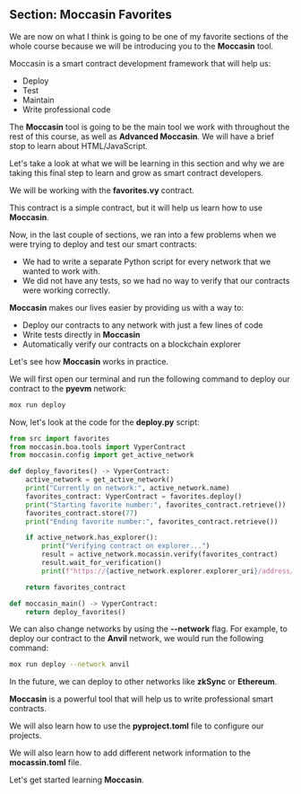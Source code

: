 ## Section: Moccasin Favorites

We are now on what I think is going to be one of my favorite sections of the whole course because we will be introducing you to the **Moccasin** tool. 

Moccasin is a smart contract development framework that will help us:

*   Deploy
*   Test
*   Maintain
*   Write professional code

The **Moccasin** tool is going to be the main tool we work with throughout the rest of this course, as well as **Advanced Moccasin**.  We will have a brief stop to learn about HTML/JavaScript.

Let's take a look at what we will be learning in this section and why we are taking this final step to learn and grow as smart contract developers. 

We will be working with the **favorites.vy** contract. 

This contract is a simple contract, but it will help us learn how to use **Moccasin**. 

Now, in the last couple of sections, we ran into a few problems when we were trying to deploy and test our smart contracts:

*   We had to write a separate Python script for every network that we wanted to work with.
*   We did not have any tests, so we had no way to verify that our contracts were working correctly.

**Moccasin** makes our lives easier by providing us with a way to:

*   Deploy our contracts to any network with just a few lines of code
*   Write tests directly in **Moccasin**
*   Automatically verify our contracts on a blockchain explorer

Let's see how **Moccasin** works in practice.

We will first open our terminal and run the following command to deploy our contract to the **pyevm** network: 

```bash
mox run deploy
```

Now, let's look at the code for the **deploy.py** script: 

```python
from src import favorites
from moccasin.boa.tools import VyperContract
from moccasin.config import get_active_network

def deploy_favorites() -> VyperContract:
    active_network = get_active_network()
    print("Currently on network:", active_network.name)
    favorites_contract: VyperContract = favorites.deploy()
    print("Starting favorite number:", favorites_contract.retrieve())
    favorites_contract.store(77)
    print("Ending favorite number:", favorites_contract.retrieve())

    if active_network.has_explorer():
        print("Verifying contract on explorer...")
        result = active_network.mocassin.verify(favorites_contract)
        result.wait_for_verification()
        print(f"https://{active_network.explorer.explorer_uri}/address/{favorites_contract.address}")

    return favorites_contract

def moccasin_main() -> VyperContract:
    return deploy_favorites()
```
We can also change networks by using the **--network** flag. For example, to deploy our contract to the **Anvil** network, we would run the following command:

```bash
mox run deploy --network anvil
```

In the future, we can deploy to other networks like **zkSync** or **Ethereum**.

**Moccasin** is a powerful tool that will help us to write professional smart contracts. 

We will also learn how to use the **pyproject.toml** file to configure our projects. 

We will also learn how to add different network information to the **mocassin.toml** file. 

Let's get started learning **Moccasin**. 
